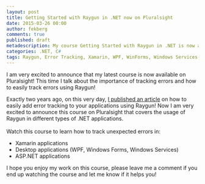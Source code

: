 ```yaml
---
layout: post
title: Getting Started with Raygun in .NET now on Pluralsight
date: 2015-03-26 00:00
author: fekberg
comments: true
published: draft
metadescription: My course Getting Started with Raygun in .NET is now available on Pluralsight!
categories: .NET, C#
tags: Raygun, Error Tracking, Xamarin, WPF, WinForms, Windows Services, TopShelf, C#, CSharp, async, await, asynchronous programming, .NET, dotnet, CSharp 6.0, C# 6, Reflector
---
```

I am very excited to announce that my latest course is now available on Pluralsight! This time I talk about the importance of tracking errors and how to easily track errors using Raygun!

<img src="http://raygun.io/images/robots/homeRobot_right.png" alt="" style="float: right; margin-left: 10px;">Exactly two years ago, on this very day, [I published an article](http://www.filipekberg.se/2013/03/26/easy-error-tracking-in-your-applications/) on how to easily add error tracking to your applications using Raygun! Now I am very excited to announce this course on Pluralsight that covers the usage of Raygun in different types of .NET applications.<br><br>Watch this course to learn how to track unexpected errors in:
<ul>
<li>Xamarin applications</li>
<li>Desktop applications (WPF, Windows Forms, Windows Services)</li>
<li>ASP.NET applications</li>
</ul>

I hope you enjoy my work on this course, please leave me a comment if you end up watching the course and let me know if it helps you!
